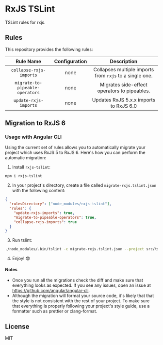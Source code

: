# RxJS TSLint

TSLint rules for rxjs.

## Rules

This repository provides the following rules:

|            Rule Name            | Configuration |                       Description                       |
| :-----------------------------: | :-----------: | :-----------------------------------------------------: |
|     `collapse-rxjs-imports`     |     none      | Collapses multiple imports from `rxjs` to a single one. |
| `migrate-to-pipeable-operators` |     none      |      Migrates side-effect operators to pipeables.       |
|      `update-rxjs-imports`      |     none      |         Updates RxJS 5.x.x imports to RxJS 6.0          |

## Migration to RxJS 6

### Usage with Angular CLI

Using the current set of rules allows you to automatically migrate your project which uses RxJS 5 to RxJS 6. Here's how you can perform the automatic migration:

1.  Install `rxjs-tslint`:

```bash
npm i rxjs-tslint
```

2.  In your project's directory, create a file called `migrate-rxjs.tslint.json` with the following content:

```json
{
  "rulesDirectory": ["node_modules/rxjs-tslint"],
  "rules": {
    "update-rxjs-imports": true,
    "migrate-to-pipeable-operators": true,
    "collapse-rxjs-imports": true
  }
}
```

3.  Run tslint:

```bash
./node_modules/.bin/tslint -c migrate-rxjs.tslint.json --project src/tsconfig.app.json --fix
```

4.  Enjoy! 😎

#### Notes

* Once you run all the migrations check the diff and make sure that everything looks as expected. If you see any issues, open an issue at https://github.com/angular/angular-cli.
* Although the migration will format your source code, it's likely that that the style is not consistent with the rest of your project. To make sure that everything is properly following your project's style guide, use a formatter such as prettier or clang-format.

## License

MIT


